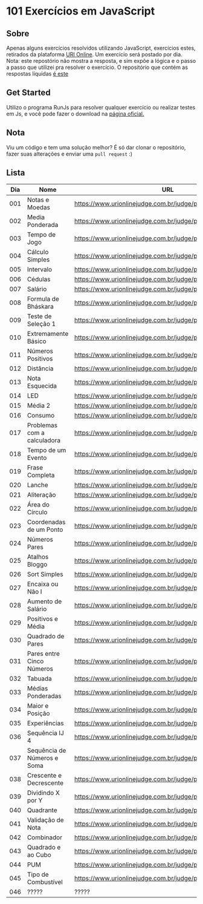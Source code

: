 # 101 Exercícios em JavaScript

## Sobre
Apenas alguns exercícios resolvidos utilizando JavaScript, exercícios estes, retirados da plataforma [URI Online](https://www.urionlinejudge.com.br/). Um exercício será postado por dia. 
Nota: este repostório não mostra a resposta, e sim expõe a lógica e o passo a passo que utilizei pra resolver o exercício. O repositório que contém as respostas líquidas [é este](https://github.com/LaksCastro/uri-online-solutions)

## Get Started
Utilizo o programa RunJs para resolver qualquer exercício ou realizar testes em Js, e você pode fazer o download na [página oficial.](https://runjs.dev/)

## Nota
Viu um código e tem uma solução melhor? É só dar clonar o repositório, fazer suas alterações e enviar uma `pull request` :)

## Lista
| Dia | Nome                        | URL                                                           | Tempo/Minutos |
|-----|-----------------------------|---------------------------------------------------------------|---------------|
| 001 | Notas e Moedas              | https://www.urionlinejudge.com.br/judge/pt/problems/view/1021 | 120           |
| 002 | Media Ponderada             | https://www.urionlinejudge.com.br/judge/pt/problems/view/1040 | 120           |
| 003 | Tempo de Jogo               | https://www.urionlinejudge.com.br/judge/pt/problems/view/1047 | 60            |
| 004 | Cálculo Simples             | https://www.urionlinejudge.com.br/judge/pt/problems/view/1010 | 10            |
| 005 | Intervalo                   | https://www.urionlinejudge.com.br/judge/pt/problems/view/1037 | 15            |
| 006 | Cédulas                     | https://www.urionlinejudge.com.br/judge/pt/problems/view/1018 | 10            |
| 007 | Salário                     | https://www.urionlinejudge.com.br/judge/pt/problems/view/1008 | 15            |
| 008 | Formula de Bháskara         | https://www.urionlinejudge.com.br/judge/pt/problems/view/1036 | 15            |
| 009 | Teste de Seleção 1          | https://www.urionlinejudge.com.br/judge/pt/problems/view/1035 | 20            |
| 010 | Extremamente Básico         | https://www.urionlinejudge.com.br/judge/pt/problems/view/1001 | 3             |
| 011 | Números Positivos           | https://www.urionlinejudge.com.br/judge/pt/problems/view/1060 | 7             |
| 012 | Distância                   | https://www.urionlinejudge.com.br/judge/pt/problems/view/1016 | 2             |
| 013 | Nota Esquecida              | https://www.urionlinejudge.com.br/judge/pt/problems/view/3055 | 5             |
| 014 | LED                         | https://www.urionlinejudge.com.br/judge/pt/problems/view/1168 | 15            |
| 015 | Média 2                     | https://www.urionlinejudge.com.br/judge/pt/problems/view/1006 | 4             |
| 016 | Consumo                     | https://www.urionlinejudge.com.br/judge/pt/problems/view/1014 | 2             |
| 017 | Problemas com a calculadora | https://www.urionlinejudge.com.br/judge/pt/problems/view/2694 | 10            |
| 018 | Tempo de um Evento          | https://www.urionlinejudge.com.br/judge/pt/problems/view/1061 | 15            |
| 019 | Frase Completa              | https://www.urionlinejudge.com.br/judge/pt/problems/view/1551 | 15            |
| 020 | Lanche                      | https://www.urionlinejudge.com.br/judge/pt/problems/view/1038 | 5             |
| 021 | Aliteração                  | https://www.urionlinejudge.com.br/judge/pt/problems/view/1263 | 20            |
| 022 | Área do Círculo             | https://www.urionlinejudge.com.br/judge/pt/problems/view/1002 | 5             |
| 023 | Coordenadas de um Ponto     | https://www.urionlinejudge.com.br/judge/pt/problems/view/1041 | 10            |
| 024 | Números Pares               | https://www.urionlinejudge.com.br/judge/pt/problems/view/1059 | 1             |
| 025 | Atalhos Bloggo              | https://www.urionlinejudge.com.br/judge/pt/problems/view/1239 | 60            |
| 026 | Sort Simples                | https://www.urionlinejudge.com.br/judge/pt/problems/view/1042 | 10            |
| 027 | Encaixa ou Não I            | https://www.urionlinejudge.com.br/judge/pt/problems/view/1240 | 10            |
| 028 | Aumento de Salário          | https://www.urionlinejudge.com.br/judge/pt/problems/view/1048 | 5             |
| 029 | Positivos e Média           | https://www.urionlinejudge.com.br/judge/pt/problems/view/1064 | 10            |
| 030 | Quadrado de Pares           | https://www.urionlinejudge.com.br/judge/pt/problems/view/1073 | 8             |
| 031 | Pares entre Cinco Números   | https://www.urionlinejudge.com.br/judge/pt/problems/view/1065 | 2             |
| 032 | Tabuada                     | https://www.urionlinejudge.com.br/judge/pt/problems/view/1078 | 1             |
| 033 | Médias Ponderadas           | https://www.urionlinejudge.com.br/judge/pt/problems/view/1079 | 5             |
| 034 | Maior e Posição             | https://www.urionlinejudge.com.br/judge/pt/problems/view/1080 | 2             |
| 035 | Experiências                | https://www.urionlinejudge.com.br/judge/pt/problems/view/1094 | 15            |
| 036 | Sequência IJ 4              | https://www.urionlinejudge.com.br/judge/pt/problems/view/1098 | 3             |
| 037 | Sequência de Números e Soma | https://www.urionlinejudge.com.br/judge/pt/problems/view/1101 | 8             |
| 038 | Crescente e Decrescente     | https://www.urionlinejudge.com.br/judge/pt/problems/view/1113 | 4             |
| 039 | Dividindo X por Y           | https://www.urionlinejudge.com.br/judge/pt/problems/view/1116 | 10            |
| 040 | Quadrante                   | https://www.urionlinejudge.com.br/judge/pt/problems/view/1115 | 3             |
| 041 | Validação de Nota           | https://www.urionlinejudge.com.br/judge/pt/problems/view/1117 | 5             |
| 042 | Combinador                  | https://www.urionlinejudge.com.br/judge/pt/problems/view/1238 | 10            |
| 043 | Quadrado e ao Cubo          | https://www.urionlinejudge.com.br/judge/pt/problems/view/1143 | 3             |
| 044 | PUM                         | https://www.urionlinejudge.com.br/judge/pt/problems/view/1142 | 3             |
| 045 | Tipo de Combustível         | https://www.urionlinejudge.com.br/judge/pt/problems/view/1134 | 5             |
| 046 | ?????                       | ?????                                                         | ?????         |




